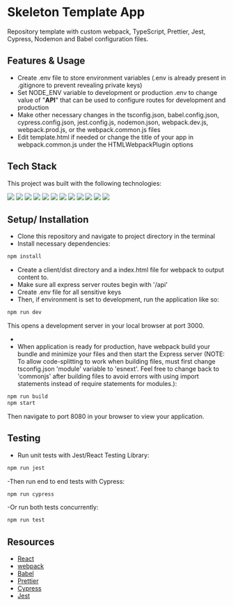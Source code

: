 # Skeleton Template App

Repository template with custom webpack, TypeScript, Prettier, Jest, Cypress, Nodemon and Babel configuration files.

## Features & Usage

-  Create .env file to store environment variables (.env is already present in .gitignore to prevent revealing private keys)
-  Set NODE_ENV variable to development or production .env to change value of "**API**" that can be used to configure routes for development and production
-  Make other necessary changes in the tsconfig.json, babel.config.json, cypress.config.json, jest.config.js, nodemon.json, webpack.dev.js, webpack.prod.js, or the webpack.common.js files
-  Edit template.html if needed or change the title of your app in webpack.common.js under the HTMLWebpackPlugin options

## Tech Stack

This project was built with the following technologies:

<img src="https://img.shields.io/badge/React-20232A?style=for-the-badge&logo=react&logoColor=61DAFB" />
<img src="https://img.shields.io/badge/TypeScript-007ACC?style=for-the-badge&logo=typescript&logoColor=white" />
<img src="https://img.shields.io/badge/Express.js-000000?style=for-the-badge&logo=express&logoColor=white" />
<img src="https://img.shields.io/badge/Node.js-339933?style=for-the-badge&logo=nodedotjs&logoColor=white" />
<img src="https://img.shields.io/badge/JavaScript-323330?style=for-the-badge&logo=javascript&logoColor=F7DF1E" />
<img src="https://img.shields.io/badge/Sass-CC6699?style=for-the-badge&logo=sass&logoColor=white" />
<img src="https://img.shields.io/badge/CSS3-1572B6?style=for-the-badge&logo=css3&logoColor=white" />
<img src="https://img.shields.io/badge/prettier-1A2C34?style=for-the-badge&logo=prettier&logoColor=F7BA3E" />
<img src="https://img.shields.io/badge/Webpack-8DD6F9?style=for-the-badge&logo=Webpack&logoColor=white" />
<img src="https://img.shields.io/badge/Babel-F9DC3E?style=for-the-badge&logo=babel&logoColor=white" />
<img src="https://img.shields.io/badge/Jest-C21325?style=for-the-badge&logo=jest&logoColor=white" />
<img src="https://img.shields.io/badge/Cypress-17202C?style=for-the-badge&logo=cypress&logoColor=white" />

## Setup/ Installation

-  Clone this repository and navigate to project directory in the terminal
-  Install necessary dependencies:

```bash
npm install
```

-  Create a client/dist directory and a index.html file for webpack to output content to.
-  Make sure all express server routes begin with '/api'
-  Create .env file for all sensitive keys
-  Then, if environment is set to development, run the application like so:

```bash
npm run dev
```

This opens a development server in your local browser at port 3000.

-
-  When application is ready for production, have webpack build your bundle and minimize your files and then start the Express server (NOTE: To allow code-splitting to work when building files, must first change tsconfig.json 'module' variable to 'esnext'. Feel free to change back to 'commonjs' after building files to avoid errors with using import statements instead of require statements for modules.):

```bash
npm run build
npm start
```

Then navigate to port 8080 in your browser to view your application.

## Testing

-  Run unit tests with Jest/React Testing Library:

```bash
npm run jest
```

-Then run end to end tests with Cypress:

```bash
npm run cypress
```

-Or run both tests concurrently:

```bash
npm run test
```

## Resources

-  [React](https://reactjs.org/)
-  [webpack](https://webpack.js.org/)
-  [Babel](https://babeljs.io/)
-  [Prettier](https://prettier.io/)
-  [Cypress](https://www.cypress.io/)
-  [Jest](https://jestjs.io/docs/getting-started)
